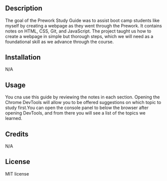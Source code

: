 # <Prework-Study-Guide>

## Description

The goal of the Prework Study Guide was to assist boot camp students like myself by creating a webpage as they went through the Prework. It contains notes on HTML, CSS, Git, and JavaScript. The project taught us how to create a webpage in simple but thorough steps, which we will need as a foundational skill as we advance through the course.

## Installation

N/A

## Usage

You cna use this guide by reviewing the notes in each section. Opening the Chrome DevTools will allow you to be offered suggestions on which topic to study first.You can open the console panel to below the browser after opening DevTools, and from there you will see a list of the topics we learned.

## Credits

N/A

## License

MIT license

